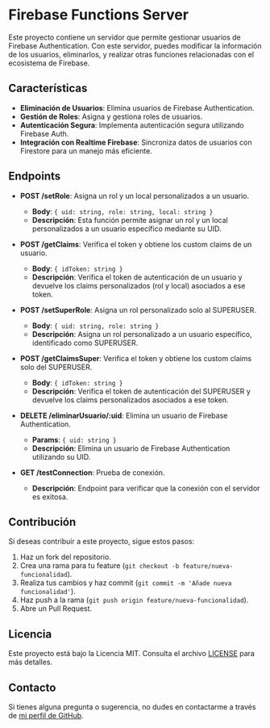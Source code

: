 # Firebase Functions Server

Este proyecto contiene un servidor que permite gestionar usuarios de Firebase Authentication. Con este servidor, puedes modificar la información de los usuarios, eliminarlos, y realizar otras funciones relacionadas con el ecosistema de Firebase.

## Características

- **Eliminación de Usuarios**: Elimina usuarios de Firebase Authentication.
- **Gestión de Roles**: Asigna y gestiona roles de usuarios.
- **Autenticación Segura**: Implementa autenticación segura utilizando Firebase Auth.
- **Integración con Realtime Firebase**: Sincroniza datos de usuarios con Firestore para un manejo más eficiente.

## Endpoints

- **POST /setRole**: Asigna un rol y un local personalizados a un usuario.
  - **Body**: `{ uid: string, role: string, local: string }`
  - **Descripción**: Esta función permite asignar un rol y un local personalizados a un usuario específico mediante su UID.

- **POST /getClaims**: Verifica el token y obtiene los custom claims de un usuario.
  - **Body**: `{ idToken: string }`
  - **Descripción**: Verifica el token de autenticación de un usuario y devuelve los claims personalizados (rol y local) asociados a ese token.

- **POST /setSuperRole**: Asigna un rol personalizado solo al SUPERUSER.
  - **Body**: `{ uid: string, role: string }`
  - **Descripción**: Asigna un rol personalizado a un usuario específico, identificado como SUPERUSER.

- **POST /getClaimsSuper**: Verifica el token y obtiene los custom claims solo del SUPERUSER.
  - **Body**: `{ idToken: string }`
  - **Descripción**: Verifica el token de autenticación del SUPERUSER y devuelve los claims personalizados asociados a ese token.

- **DELETE /eliminarUsuario/:uid**: Elimina un usuario de Firebase Authentication.
  - **Params**: `{ uid: string }`
  - **Descripción**: Elimina un usuario de Firebase Authentication utilizando su UID.

- **GET /testConnection**: Prueba de conexión.
  - **Descripción**: Endpoint para verificar que la conexión con el servidor es exitosa.


## Contribución

Si deseas contribuir a este proyecto, sigue estos pasos:

1. Haz un fork del repositorio.
2. Crea una rama para tu feature (`git checkout -b feature/nueva-funcionalidad`).
3. Realiza tus cambios y haz commit (`git commit -m 'Añade nueva funcionalidad'`).
4. Haz push a la rama (`git push origin feature/nueva-funcionalidad`).
5. Abre un Pull Request.

## Licencia

Este proyecto está bajo la Licencia MIT. Consulta el archivo [LICENSE](LICENSE) para más detalles.

## Contacto

Si tienes alguna pregunta o sugerencia, no dudes en contactarme a través de [mi perfil de GitHub](https://github.com/rapo84).
